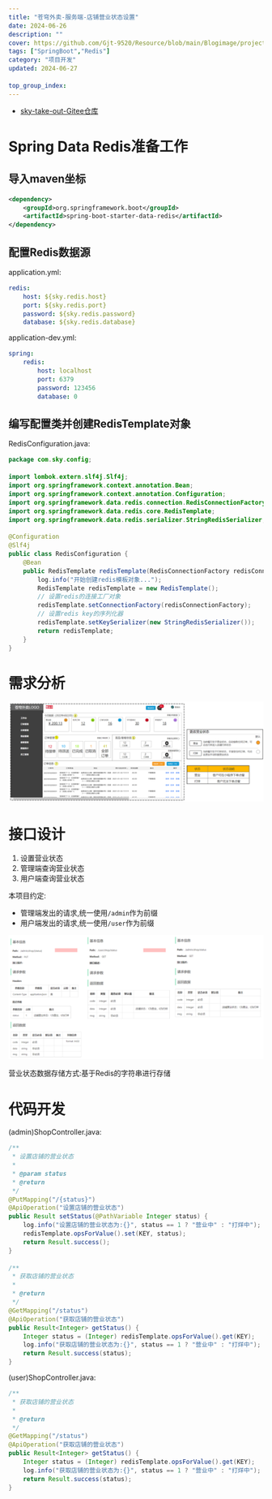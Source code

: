 ```yaml
---
title: "苍穹外卖-服务端-店铺营业状态设置"
date: 2024-06-26
description: ""
cover: https://github.com/Gjt-9520/Resource/blob/main/Blogimage/project/SkyTakeOut/%E8%8B%8D%E7%A9%B9%E5%A4%96%E5%8D%96-%E5%BA%97%E9%93%BA%E8%90%A5%E4%B8%9A%E7%8A%B6%E6%80%81%E8%AE%BE%E7%BD%AE.png?raw=true
tags: ["SpringBoot","Redis"]
category: "项目开发"
updated: 2024-06-27
  
top_group_index: 
---
```


- [sky-take-out-Gitee仓库](https://gitee.com/gjt_1538048299/sky-take-out)

# Spring Data Redis准备工作

## 导入maven坐标

```xml
<dependency>
    <groupId>org.springframework.boot</groupId>
    <artifactId>spring-boot-starter-data-redis</artifactId>
</dependency>
```

## 配置Redis数据源

application.yml:

```yml
redis:
    host: ${sky.redis.host}
    port: ${sky.redis.port}
    password: ${sky.redis.password}
    database: ${sky.redis.database}
```

application-dev.yml:

```yml
spring:
    redis:
        host: localhost
        port: 6379
        password: 123456
        database: 0
```

## 编写配置类并创建RedisTemplate对象

RedisConfiguration.java:

```java
package com.sky.config;

import lombok.extern.slf4j.Slf4j;
import org.springframework.context.annotation.Bean;
import org.springframework.context.annotation.Configuration;
import org.springframework.data.redis.connection.RedisConnectionFactory;
import org.springframework.data.redis.core.RedisTemplate;
import org.springframework.data.redis.serializer.StringRedisSerializer;

@Configuration
@Slf4j
public class RedisConfiguration {
    @Bean
    public RedisTemplate redisTemplate(RedisConnectionFactory redisConnectionFactory) {
        log.info("开始创建redis模板对象...");
        RedisTemplate redisTemplate = new RedisTemplate();
        // 设置redis的连接工厂对象
        redisTemplate.setConnectionFactory(redisConnectionFactory);
        // 设置redis key的序列化器
        redisTemplate.setKeySerializer(new StringRedisSerializer());
        return redisTemplate;
    }
}
```

# 需求分析

![店铺营业状态设置-需求分析](../images/苍穹外卖-店铺营业状态设置-需求分析.png)

# 接口设计

1. 设置营业状态
2. 管理端查询营业状态
3. 用户端查询营业状态

本项目约定:
- 管理端发出的请求,统一使用`/admin`作为前缀
- 用户端发出的请求,统一使用`/user`作为前缀

![店铺营业状态设置-接口设计](../images/苍穹外卖-店铺营业状态设置-接口设计.png)

营业状态数据存储方式:基于Redis的字符串进行存储

# 代码开发

(admin)ShopController.java:

```java
/**
 * 设置店铺的营业状态
 *
 * @param status
 * @return
 */
@PutMapping("/{status}")
@ApiOperation("设置店铺的营业状态")
public Result setStatus(@PathVariable Integer status) {
    log.info("设置店铺的营业状态为:{}", status == 1 ? "营业中" : "打烊中");
    redisTemplate.opsForValue().set(KEY, status);
    return Result.success();
}

/**
 * 获取店铺的营业状态
 *
 * @return
 */
@GetMapping("/status")
@ApiOperation("获取店铺的营业状态")
public Result<Integer> getStatus() {
    Integer status = (Integer) redisTemplate.opsForValue().get(KEY);
    log.info("获取店铺的营业状态为:{}", status == 1 ? "营业中" : "打烊中");
    return Result.success(status);
}
```

(user)ShopController.java:

```java
/**
 * 获取店铺的营业状态
 *
 * @return
 */
@GetMapping("/status")
@ApiOperation("获取店铺的营业状态")
public Result<Integer> getStatus() {
    Integer status = (Integer) redisTemplate.opsForValue().get(KEY);
    log.info("获取店铺的营业状态为:{}", status == 1 ? "营业中" : "打烊中");
    return Result.success(status);
}
```